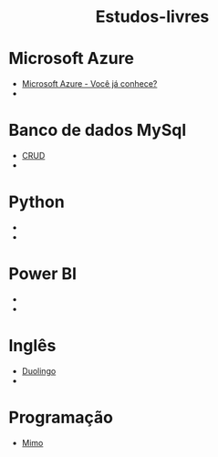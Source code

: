 <h1 align="center"> Estudos-livres </h1>

# Microsoft Azure

* [Microsoft Azure - Você já conhece?](https://www.youtube.com/watch?v=-2rA4QxP3IM)
* []()

# Banco de dados MySql

* [CRUD](https://www.hashtagtreinamentos.com/operacoes-crud-no-sql)
* []()

# Python

* []()
* []()

# Power BI

* []()
* []()

# Inglês

* [Duolingo](https://www.duolingo.com/learn)
* []()

# Programação
* [Mimo](https://dev.getmimo.com/web/overview)
